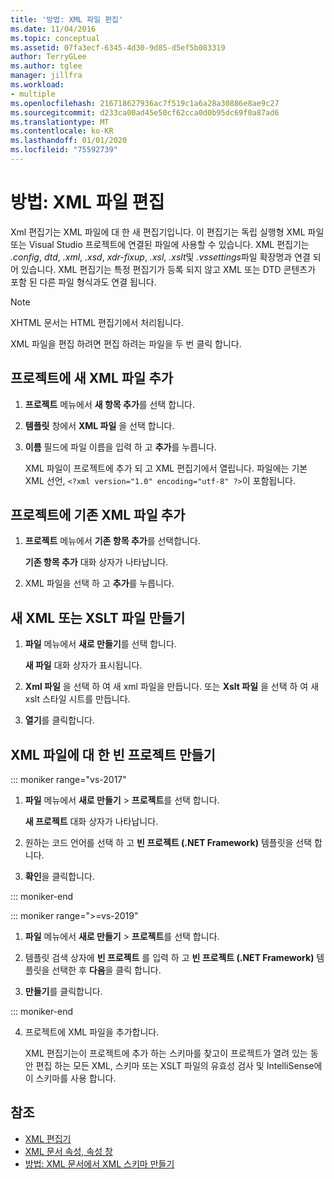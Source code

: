 ```yaml
---
title: '방법: XML 파일 편집'
ms.date: 11/04/2016
ms.topic: conceptual
ms.assetid: 07fa3ecf-6345-4d30-9d85-d5ef5b083319
author: TerryGLee
ms.author: tglee
manager: jillfra
ms.workload:
- multiple
ms.openlocfilehash: 216718627936ac7f519c1a6a28a30886e8ae9c27
ms.sourcegitcommit: d233ca00ad45e50cf62cca0d0b95dc69f0a87ad6
ms.translationtype: MT
ms.contentlocale: ko-KR
ms.lasthandoff: 01/01/2020
ms.locfileid: "75592739"
---
```

# <a name="how-to-edit-xml-files"></a>방법: XML 파일 편집

Xml 편집기는 XML 파일에 대 한 새 편집기입니다. 이 편집기는 독립 실행형 XML 파일 또는 Visual Studio 프로젝트에 연결된 파일에 사용할 수 있습니다. XML 편집기는 *.config*, *dtd*, *.xml*, *.xsd*, *xdr-fixup*, *.xsl*, *.xslt*및 *.vssettings*파일 확장명과 연결 되어 있습니다. XML 편집기는 특정 편집기가 등록 되지 않고 XML 또는 DTD 콘텐츠가 포함 된 다른 파일 형식과도 연결 됩니다.

> [!NOTE]
> XHTML 문서는 HTML 편집기에서 처리됩니다.

XML 파일을 편집 하려면 편집 하려는 파일을 두 번 클릭 합니다.

## <a name="add-a-new-xml-file-to-a-project"></a>프로젝트에 새 XML 파일 추가

1. **프로젝트** 메뉴에서 **새 항목 추가**를 선택 합니다.

2. **템플릿** 창에서 **XML 파일** 을 선택 합니다.

3. **이름** 필드에 파일 이름을 입력 하 고 **추가**를 누릅니다.

   XML 파일이 프로젝트에 추가 되 고 XML 편집기에서 열립니다. 파일에는 기본 XML 선언, `<?xml version="1.0" encoding="utf-8" ?>`이 포함됩니다.

## <a name="add-an-existing-xml-file-to-a-project"></a>프로젝트에 기존 XML 파일 추가

1. **프로젝트** 메뉴에서 **기존 항목 추가**를 선택합니다.

   **기존 항목 추가** 대화 상자가 나타납니다.

2. XML 파일을 선택 하 고 **추가**를 누릅니다.

## <a name="create-a-new-xml-or-xslt-file"></a>새 XML 또는 XSLT 파일 만들기

1. **파일** 메뉴에서 **새로 만들기**를 선택 합니다.

   **새 파일** 대화 상자가 표시됩니다.

2. **Xml 파일** 을 선택 하 여 새 xml 파일을 만듭니다. 또는 **Xslt 파일** 을 선택 하 여 새 xslt 스타일 시트를 만듭니다.

3. **열기**를 클릭합니다.

## <a name="create-an-empty-project-for-xml-files"></a>XML 파일에 대 한 빈 프로젝트 만들기

::: moniker range="vs-2017"

1. **파일** 메뉴에서 **새로 만들기** > **프로젝트**를 선택 합니다.

   **새 프로젝트** 대화 상자가 나타납니다.

2. 원하는 코드 언어를 선택 하 고 **빈 프로젝트 (.NET Framework)** 템플릿을 선택 합니다.

3. **확인**을 클릭합니다.

::: moniker-end

::: moniker range=">=vs-2019"

1. **파일** 메뉴에서 **새로 만들기** > **프로젝트**를 선택 합니다.

2. 템플릿 검색 상자에 **빈 프로젝트** 를 입력 하 고 **빈 프로젝트 (.NET Framework)** 템플릿을 선택한 후 **다음**을 클릭 합니다.

3. **만들기**를 클릭합니다.

::: moniker-end

4. 프로젝트에 XML 파일을 추가합니다.

   XML 편집기는이 프로젝트에 추가 하는 스키마를 찾고이 프로젝트가 열려 있는 동안 편집 하는 모든 XML, 스키마 또는 XSLT 파일의 유효성 검사 및 IntelliSense에이 스키마를 사용 합니다.

## <a name="see-also"></a>참조

- [XML 편집기](../xml-tools/xml-editor.md)
- [XML 문서 속성, 속성 창](../xml-tools/xml-document-properties-properties-window.md)
- [방법: XML 문서에서 XML 스키마 만들기](../xml-tools/how-to-create-an-xml-schema-from-an-xml-document.md)
